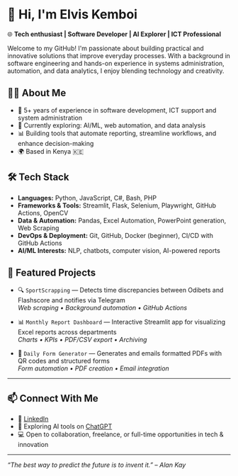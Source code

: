 # 👋 Hi, I'm Elvis Kemboi

🌐 **Tech enthusiast | Software Developer | AI Explorer | ICT Professional**

Welcome to my GitHub! I'm passionate about building practical and innovative solutions that improve everyday processes. 
With a background in software engineering and hands-on experience in systems administration, automation, and data analytics, I enjoy blending technology and creativity.

## 👨‍💻 About Me

- 🔧 5+ years of experience in software development, ICT support and system administration 
- 🤖 Currently exploring: AI/ML, web automation, and data analysis
- 📊 Building tools that automate reporting, streamline workflows, and enhance decision-making
- 🌍 Based in Kenya 🇰🇪

## 🛠️ Tech Stack

- **Languages:** Python, JavaScript, C#, Bash, PHP
- **Frameworks & Tools:** Streamlit, Flask, Selenium, Playwright, GitHub Actions, OpenCV
- **Data & Automation:** Pandas, Excel Automation, PowerPoint generation, Web Scraping
- **DevOps & Deployment:** Git, GitHub, Docker (beginner), CI/CD with GitHub Actions
- **AI/ML Interests:** NLP, chatbots, computer vision, AI-powered reports

## 📌 Featured Projects

- 🔍 `SportScrapping` — Detects time discrepancies between Odibets and Flashscore and notifies via Telegram  
  _Web scraping • Background automation • GitHub Actions_

- 📊 `Monthly Report Dashboard` — Interactive Streamlit app for visualizing Excel reports across departments  
  _Charts • KPIs • PDF/CSV export • Archiving_

- 🧾 `Daily Form Generator` — Generates and emails formatted PDFs with QR codes and structured forms  
  _Form automation • PDF creation • Email integration_

---

## 📫 Connect With Me

- 💼 [LinkedIn](https://www.linkedin.com/in/elvis-kemboi-60799372)  
- 🧠 Exploring AI tools on [ChatGPT](https://chat.openai.com/)
- 💻 Open to collaboration, freelance, or full-time opportunities in tech & innovation

---

_“The best way to predict the future is to invent it.” – Alan Kay_

